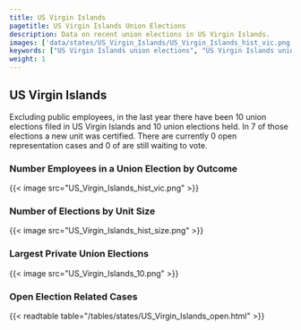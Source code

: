 ```yaml
---
title: US Virgin Islands
pagetitle: US Virgin Islands Union Elections
description: Data on recent union elections in US Virgin Islands.
images: ['data/states/US_Virgin_Islands/US_Virgin_Islands_hist_vic.png', 'data/states/US_Virgin_Islands/US_Virgin_Islands_hist_size.png', 'data/states/US_Virgin_Islands/US_Virgin_Islands_10.png']
keywords: ["US Virgin Islands union elections", "US Virgin Islands unions","Union elections"]
weight: 1
---
```

##  US Virgin Islands

Excluding public employees, in the last year there have been 10 union elections filed in US Virgin Islands and 10 union elections held. In 7 of those elections a new unit was certified. There are currently 0 open representation cases and 0 of are still waiting to vote.

### Number Employees in a Union Election by Outcome
{{< image src="US_Virgin_Islands_hist_vic.png" >}}

### Number of Elections by Unit Size
{{< image src="US_Virgin_Islands_hist_size.png" >}}

### Largest Private Union Elections
{{< image src="US_Virgin_Islands_10.png" >}}

### Open Election Related Cases
{{< readtable table="/tables/states/US_Virgin_Islands_open.html" >}}

